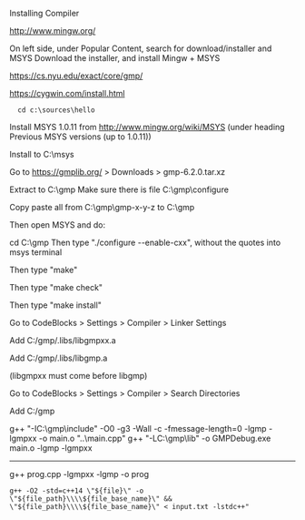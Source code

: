 Installing Compiler

http://www.mingw.org/

On left side, under Popular Content, search for download/installer and MSYS
Download the installer, and install Mingw + MSYS

https://cs.nyu.edu/exact/core/gmp/

https://cygwin.com/install.html


      cd c:\sources\hello


Install MSYS 1.0.11 from http://www.mingw.org/wiki/MSYS
(under heading Previous MSYS versions (up to 1.0.11))

Install to C:\msys

Go to https://gmplib.org/ > Downloads > gmp-6.2.0.tar.xz

Extract to C:\gmp
Make sure there is file C:\gmp\configure

Copy paste all from C:\gmp\gmp-x-y-z to C:\gmp

Then open MSYS and do:

cd C:\gmp
Then type "./configure --enable-cxx", without the quotes into msys terminal

Then type "make"

Then type "make check"

Then type "make install"


Go to CodeBlocks > Settings > Compiler > Linker Settings


Add C:/gmp/.libs/libgmpxx.a

Add C:/gmp/.libs/libgmp.a

(libgmpxx must come before libgmp)

Go to CodeBlocks > Settings > Compiler > Search Directories

Add C:/gmp


g++ "-IC:\gmp\include" -O0 -g3 -Wall -c -fmessage-length=0 -lgmp -lgmpxx -o main.o "..\main.cpp" g++ "-LC:\gmp\lib" -o GMPDebug.exe main.o -lgmp -lgmpxx



-------
g++ prog.cpp -lgmpxx -lgmp -o prog


`g++ -O2 -std=c++14 \"${file}\" -o \"${file_path}\\\\${file_base_name}\" && \"${file_path}\\\\${file_base_name}\" < input.txt -lstdc++"`

